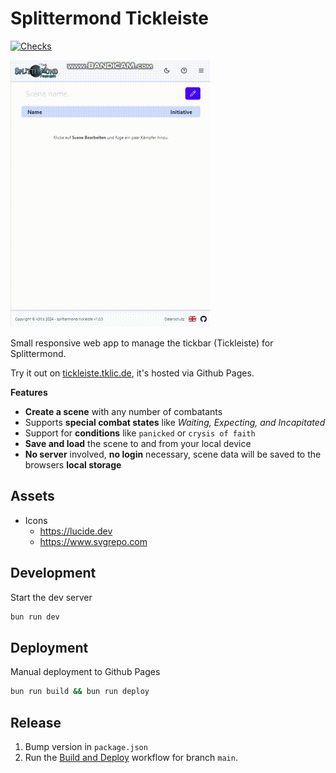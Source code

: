 # Splittermond Tickleiste

[![Checks](https://github.com/k3ltis/splittermond-tickleiste/actions/workflows/checks.yml/badge.svg?branch=main)](https://github.com/k3ltis/splittermond-tickleiste/actions/workflows/checks.yml)

![Alt Text](docs/splimoapp.gif)

Small responsive web app to manage the tickbar (Tickleiste) for Splittermond.

Try it out on [tickleiste.tklic.de](tickleiste.tklic.de), it's hosted via Github Pages.

**Features**

- **Create a scene** with any number of combatants
- Supports **special combat states** like _Waiting, Expecting, and Incapitated_
- Support for **conditions** like `panicked` or `crysis of faith`
- **Save and load** the scene to and from your local device
- **No server** involved, **no login** necessary, scene data will be saved to the browsers **local storage**

## Assets

- Icons
  - https://lucide.dev
  - https://www.svgrepo.com

## Development

Start the dev server

```bash
bun run dev
```

## Deployment

Manual deployment to Github Pages

```bash
bun run build && bun run deploy
```

## Release

1. Bump version in `package.json`
2. Run the [Build and Deploy](https://github.com/k3ltis/splittermond-tickleiste/actions/workflows/deployment.yml) workflow for branch `main`.
